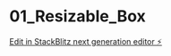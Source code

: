 # 01_Resizable_Box

[Edit in StackBlitz next generation editor ⚡️](https://stackblitz.com/~/github.com/AdamShaikhJs/01_Resizable_Box)